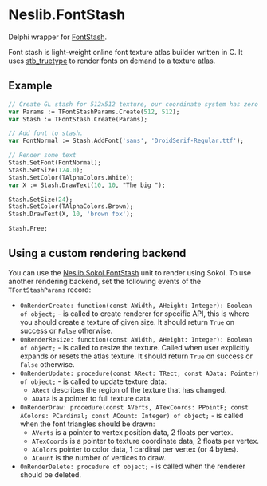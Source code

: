 # Neslib.FontStash

Delphi wrapper for [FontStash](https://github.com/memononen/fontstash).

Font stash is light-weight online font texture atlas builder written in C. It uses [stb_truetype](http://nothings.org/) to render fonts on demand to a texture atlas.

## Example

```pascal
// Create GL stash for 512x512 texture, our coordinate system has zero at top-left.
var Params := TFontStashParams.Create(512, 512);
var Stash := TFontStash.Create(Params);

// Add font to stash.
var FontNormal := Stash.AddFont('sans', 'DroidSerif-Regular.ttf');

// Render some text
Stash.SetFont(FontNormal);
Stash.SetSize(124.0);
Stash.SetColor(TAlphaColors.White);
var X := Stash.DrawText(10, 10, "The big ");

Stash.SetSize(24);
Stash.SetColor(TAlphaColors.Brown);
Stash.DrawText(X, 10, 'brown fox');

Stash.Free;
```

## Using a custom rendering backend

You can use the [Neslib.Sokol.FontStash](Neslib.Sokol.FontStash.md) unit to render using Sokol. To use another rendering backend, set the following events of the `TFontStashParams` record:

* `OnRenderCreate: function(const AWidth, AHeight: Integer): Boolean of object;` - is called to create renderer for specific API, this is where you should create a texture of given size. It should return `True` on success or `False` otherwise.
* `OnRenderResize: function(const AWidth, AHeight: Integer): Boolean of object;` - is called to resize the texture. Called when user explicitly expands or resets the atlas texture. It should return `True` on success or `False` otherwise.
* `OnRenderUpdate: procedure(const ARect: TRect; const AData: Pointer) of object;` - is called to update texture data:
  - `ARect` describes the region of the texture that has changed.
  - `AData` is a pointer to full texture data.
* `OnRenderDraw: procedure(const AVerts, ATexCoords: PPointF; const AColors: PCardinal; const ACount: Integer) of object;` - is called when the font triangles should be drawn:
  - `AVerts` is a pointer to vertex position data, 2 floats per vertex.
  - `ATexCoords` is a pointer to texture coordinate data, 2 floats per vertex.
  - `AColors` pointer to color data, 1 cardinal per vertex (or 4 bytes).
  - `ACount` is the number of vertices to draw.
* `OnRenderDelete: procedure of object;` -  is called when the renderer should be deleted.